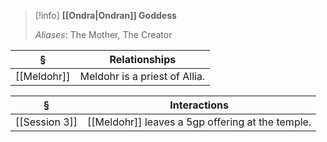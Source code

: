 >[!info] 
>**[[Ondra|Ondran]] Goddess**
>
>*Aliases*: The Mother, The Creator
>

| § | Relationships |
| ---- | ---- |
| [[Meldohr]] | Meldohr is a priest of Allia. |

| § | Interactions |
| --- | --- |
| [[Session 3]] | [[Meldohr]] leaves a 5gp offering at the temple. |
